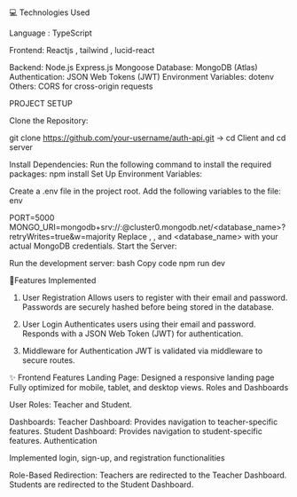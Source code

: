 💻 Technologies Used

Language : TypeScript

Frontend:
Reactjs , tailwind , lucid-react

Backend:
Node.js
Express.js
Mongoose
Database:
MongoDB (Atlas)
Authentication:
JSON Web Tokens (JWT)
Environment Variables:
dotenv
Others:
CORS for cross-origin requests

PROJECT SETUP

Clone the Repository:

git clone https://github.com/your-username/auth-api.git -> cd Client and cd server

Install Dependencies: Run the following command to install the required packages:
npm install
Set Up Environment Variables:

Create a .env file in the project root.
Add the following variables to the file:
env

PORT=5000
MONGO_URI=mongodb+srv://<username>:<password>@cluster0.mongodb.net/<database_name>?retryWrites=true&w=majority
Replace <username>, <password>, and <database_name> with your actual MongoDB credentials.
Start the Server:

Run the development server:
bash
Copy code
npm run dev


🚀Features Implemented
1. User Registration
Allows users to register with their email and password.
Passwords are securely hashed before being stored in the database.

3. User Login
Authenticates users using their email and password.
Responds with a JSON Web Token (JWT) for authentication.

5. Middleware for Authentication
JWT is validated via middleware to secure routes.

✨ Frontend Features
Landing Page:
Designed a responsive landing page 
Fully optimized for mobile, tablet, and desktop views.
Roles and Dashboards

User Roles: Teacher and Student.

Dashboards:
Teacher Dashboard: Provides navigation to teacher-specific features.
Student Dashboard: Provides navigation to student-specific features.
Authentication

Implemented login, sign-up, and registration functionalities

Role-Based Redirection:
Teachers are redirected to the Teacher Dashboard.
Students are redirected to the Student Dashboard.


